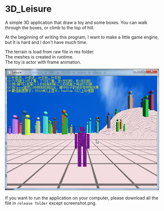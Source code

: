 # 3D_Leisure
A simple 3D application that draw a toy and some boxes. You can walk through the boxes, or climb to the top of hill.  

At the beginning of writing this program, I want to make a little game engine, but It is hard and I don't have much time.  

The terrain is load from raw file in res folder.   
The meshes is created in runtime.  
The toy is actor with frame animation.  


![screenshot](https://github.com/qiminixi/3D_Leisure/blob/master/release/screenshot.png)

If you want to run the application on your computer, please download all the file in `release folder` except screenshot.png.

